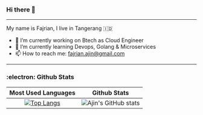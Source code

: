 ### Hi there 👋
---
My name is Fajrian, I live in Tangerang :indonesia:	

- 🔭 I’m currently working on Btech as Cloud Engineer
- 🌱 I’m currently learning Devops, Golang & Microservices
- 📫 How to reach me: fajrian.ajin@gmail.com

---
### :electron:	 Github Stats
Most Used Languages             |  Github Stats
:-------------------------:|:-------------------------:
[![Top Langs](https://github-readme-stats.vercel.app/api/top-langs/?username=ajinfajrian&layout=compact&theme=github_dark&hide_title=true)](https://github.com/ajinfajrian/github-readme-stats) | ![Ajin's GitHub stats](https://github-readme-stats.vercel.app/api?username=ajinfajrian&show_icons=true&theme=github_dark&count_private=true&include_all_commits=true&hide=prs&hide_title=true)
